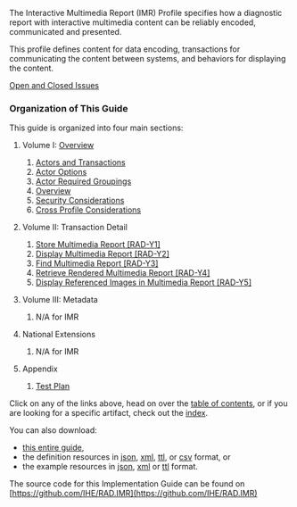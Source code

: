 The Interactive Multimedia Report (IMR) Profile specifies how a diagnostic report with interactive multimedia content can be reliably encoded, communicated and presented.

This profile defines content for data encoding, transactions for communicating the content between systems, and behaviors for displaying the content.

[Open and Closed Issues](issues.html)

### Organization of This Guide
This guide is organized into four main sections:

1. Volume I: [Overview](volume-1.html)
   1. [Actors and Transactions](volume-1.html#1x1-imr-actors-transactions-and-content-modules)
   1. [Actor Options](volume-1.html#1xx2-imr-actor-options)
   1. [Actor Required Groupings](volume-1.html#1xx3-imr-required-actor-groupings)
   1. [Overview](volume-1.html#1xx4-interactive-multimedia-report-overview)
   1. [Security Considerations](volume-1.html#1xx5-imr-security-considerations)
   1. [Cross Profile Considerations](volume-1.html#1xx6-imr-cross-profile-considerations)

2. Volume II: Transaction Detail
   1. [Store Multimedia Report [RAD-Y1]](RAD-Y1.html)
   1. [Display Multimedia Report [RAD-Y2]](RAD-Y2.html)
   1. [Find Multimedia Report [RAD-Y3]](RAD-Y3.html)
   1. [Retrieve Rendered Multimedia Report [RAD-Y4]](RAD-Y4.html)
   1. [Display Referenced Images in Multimedia Report [RAD-Y5]](RAD-Y5.html)

3. Volume III: Metadata
   1. N/A for IMR

4. National Extensions
    1. N/A for IMR

5. Appendix
   1. [Test Plan](testplan.html)


Click on any of the links above, head on over the [table of contents](toc.html), or
if you are looking for a specific artifact, check out the [index](artifacts.html).

You can also download:

* [this entire guide](full-ig.zip),
* the definition resources in [json](definitions.json.zip), [xml](definitions.xml.zip), [ttl](definitions.ttl.zip), or [csv](csvs.zip) format, or
* the example resources in [json](examples.json.zip), [xml](examples.xml.zip) or [ttl](examples.ttl.zip) format.

The source code for this Implementation Guide can be found on [https://github.com/IHE/RAD.IMR](https://github.com/IHE/RAD.IMR)
